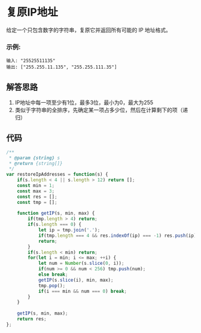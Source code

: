 # 复原IP地址
给定一个只包含数字的字符串，复原它并返回所有可能的 IP 地址格式。

### 示例:
```
输入: "25525511135"
输出: ["255.255.11.135", "255.255.111.35"]
```

## 解答思路
1. IP地址中每一项至少有1位，最多3位，最小为0，最大为255
2. 类似于字符串的全排序，先确定某一项占多少位，然后在计算剩下的项（递归）

## 代码
```js
/**
 * @param {string} s
 * @return {string[]}
 */
var restoreIpAddresses = function(s) {
    if(s.length < 4 || s.length > 12) return [];
    const min = 1;
    const max = 3;
    const res = [];
    const tmp = [];
    
    function getIP(s, min, max) {
        if(tmp.length > 4) return;
        if(s.length === 0) {
            let ip = tmp.join('.');
            if(tmp.length === 4 && res.indexOf(ip) === -1) res.push(ip);
            return;
        }
        if(s.length < min) return;
        for(let i = min; i <= max; ++i) {
            let num = Number(s.slice(0, i));
            if(num >= 0 && num < 256) tmp.push(num);
            else break;
            getIP(s.slice(i), min, max);
            tmp.pop();
            if(i === min && num === 0) break;
        }
    }
    
    getIP(s, min, max);
    return res;
};
```